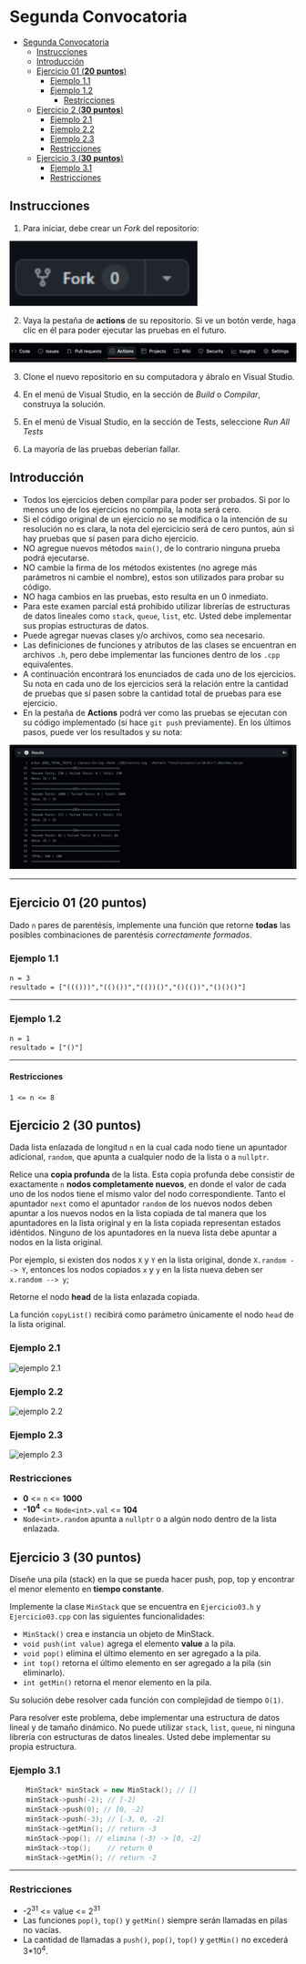 # Segunda Convocatoria

- [Segunda Convocatoria](#segunda-convocatoria)
  - [Instrucciones](#instrucciones)
  - [Introducción](#introducción)
  - [Ejercicio 01 (**20 puntos**)](#ejercicio-01-20-puntos)
    - [Ejemplo 1.1](#ejemplo-11)
    - [Ejemplo 1.2](#ejemplo-12)
      - [Restricciones](#restricciones)
  - [Ejercicio 2 (**30 puntos**)](#ejercicio-2-30-puntos)
    - [Ejemplo 2.1](#ejemplo-21)
    - [Ejemplo 2.2](#ejemplo-22)
    - [Ejemplo 2.3](#ejemplo-23)
    - [Restricciones](#restricciones-1)
  - [Ejercicio 3 (**30 puntos**)](#ejercicio-3-30-puntos)
    - [Ejemplo 3.1](#ejemplo-31)
    - [Restricciones](#restricciones-2)

## Instrucciones

1. Para iniciar, debe crear un *Fork* del repositorio:

![fork button](images/fork.png)

2. Vaya la pestaña de **actions** de su repositorio. Si ve un botón verde, haga clic en él para poder ejecutar las pruebas en el futuro.

![actions tab](images/actions.png)

3. Clone el nuevo repositorio en su computadora y ábralo en Visual Studio.

4. En el menú de Visual Studio, en la sección de *Build* o *Compilar*, construya la solución.

5. En el menú de Visual Studio, en la sección de Tests, seleccione *Run All Tests*

6. La mayoría de las pruebas deberían fallar.

## Introducción

- Todos los ejercicios deben compilar para poder ser probados. Si por lo menos uno de los ejercicios no compila, la nota será cero.
- Si el código original de un ejercicio no se modifica o la intención de su resolución no es clara, la nota del ejercicicio será de cero puntos, aún si hay pruebas que sí pasen para dicho ejercicio.
- NO agregue nuevos métodos `main()`, de lo contrario ninguna prueba podrá ejecutarse.
- NO cambie la firma de los métodos existentes (no agrege más parámetros ni cambie el nombre), estos son utilizados para probar su código.
- NO haga cambios en las pruebas, esto resulta en un 0 inmediato.
- Para este examen parcial está prohibido utilizar librerías de estructuras de datos lineales como `stack`, `queue`, `list`, etc. Usted debe implementar sus propias estructuras de datos.
- Puede agregar nuevas clases y/o archivos, como sea necesario.
- Las definiciones de funciones y atributos de las clases se encuentran en archivos `.h`, pero debe implementar las funciones dentro de los `.cpp` equivalentes.
- A continuación encontrará los enunciados de cada uno de los ejercicios. Su nota en cada uno de los ejercicios será la relación entre la cantidad de pruebas que sí pasen sobre la cantidad total de pruebas para ese ejercicio.
- En la pestaña de **Actions** podrá ver como las pruebas se ejecutan con su código implementado (si hace `git push` previamente). En los últimos pasos, puede ver los resultados y su nota:

![results step](images/results.png)
___

## Ejercicio 01 (**20 puntos**)

Dado `n` pares de parentésis, implemente una función que retorne **todas** las posibles combinaciones de parentésis *correctamente formados*.

### Ejemplo 1.1

    n = 3
    resultado = ["((()))","(()())","(())()","()(())","()()()"]
___

### Ejemplo 1.2

    n = 1
    resultado = ["()"]
___

#### Restricciones

```1 <= n <= 8```

## Ejercicio 2 (**30 puntos**)

Dada lista enlazada de longitud `n` en la cual cada nodo tiene un apuntador adicional, `random`, que apunta a cualquier nodo de la lista o a `nullptr`.

Relice una **copia profunda** de la lista. Esta copia profunda debe consistir de exactamente `n` **nodos completamente nuevos**, en donde el valor de cada uno de los nodos tiene el mismo valor del nodo correspondiente. Tanto el apuntador `next` como el apuntador `random` de los nuevos nodos deben apuntar a los nuevos nodos en la lista copiada de tal manera que los apuntadores en la lista original y en la lista copiada representan estados idéntidos. Ninguno de los apuntadores en la nueva lista debe apuntar a nodos en la lista original.

Por ejemplo, si existen dos nodos `X` y `Y` en la lista original, donde `X.random --> Y`, entonces los nodos copiados `x` y `y` en la lista nueva deben ser `x.random --> y`;

Retorne el nodo **head** de la lista enlazada copiada.

La función `copyList()` recibirá como parámetro únicamente el nodo `head` de la lista original.

### Ejemplo 2.1

![ejemplo 2.1](images/example_3_1.png)

### Ejemplo 2.2

![ejemplo 2.2](images/example3_2.png)

### Ejemplo 2.3

![ejemplo 2.3](images/example_3_1.png)

### Restricciones

- **0** <= `n` <= **1000**
- **-10<sup>4</sup>** <= `Node<int>.val` <= **104**
- `Node<int>.random` apunta a `nullptr` o a algún nodo dentro de la lista enlazada.

## Ejercicio 3 (**30 puntos**)

Diseñe una pila (stack) en la que se pueda hacer push, pop, top y encontrar el menor elemento en **tiempo constante**.

Implemente la clase `MinStack` que se encuentra en `Ejercicio03.h` y `Ejercicio03.cpp` con las siguientes funcionalidades:

- `MinStack()` crea e instancia un objeto de MinStack.
- `void push(int value)` agrega el elemento **value** a la pila.
- `void pop()` elimina el último elemento en ser agregado a la pila.
- `int top()` retorna el último elemento en ser agregado a la pila (sin eliminarlo).
- `int getMin()` retorna el menor elemento en la pila.

Su solución debe resolver cada función con complejidad de tiempo `O(1)`.

Para resolver este problema, debe implementar una estructura de datos lineal y de tamaño dinámico. No puede utilizar `stack`, `list`, `queue`, ni ninguna librería con estructuras de datos lineales. Usted debe implementar su propia estructura.

### Ejemplo 3.1

```C++
    MinStack* minStack = new MinStack(); // []
    minStack->push(-2); // [-2]
    minStack->push(0); // [0, -2]
    minStack->push(-3); // [-3, 0, -2]
    minStack->getMin(); // return -3
    minStack->pop(); // elimina (-3) -> [0, -2]
    minStack->top();    // return 0
    minStack->getMin(); // return -2
```

___
### Restricciones

- -2<sup>31</sup> <= value <= 2<sup>31</sup>
- Las funciones `pop()`, `top()` y `getMin()` siempre serán llamadas en pilas no vacías.
- La cantidad de llamadas a `push()`, `pop()`, `top()` y `getMin()` no excederá 3*10<sup>4</sup>.